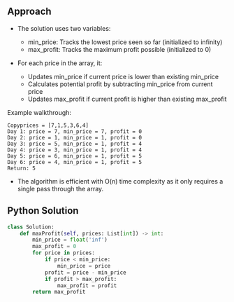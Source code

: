 ## Approach

- The solution uses two variables:

  - min_price: Tracks the lowest price seen so far (initialized to infinity)
  - max_profit: Tracks the maximum profit possible (initialized to 0)

- For each price in the array, it:
  - Updates min_price if current price is lower than existing min_price
  - Calculates potential profit by subtracting min_price from current price
  - Updates max_profit if current profit is higher than existing max_profit

Example walkthrough:

```
Copyprices = [7,1,5,3,6,4]
Day 1: price = 7, min_price = 7, profit = 0
Day 2: price = 1, min_price = 1, profit = 0
Day 3: price = 5, min_price = 1, profit = 4
Day 4: price = 3, min_price = 1, profit = 4
Day 5: price = 6, min_price = 1, profit = 5
Day 6: price = 4, min_price = 1, profit = 5
Return: 5
```

- The algorithm is efficient with O(n) time complexity as it only requires a single pass through the array.

## Python Solution

```python
class Solution:
    def maxProfit(self, prices: List[int]) -> int:
        min_price = float('inf')
        max_profit = 0
        for price in prices:
            if price < min_price:
                min_price = price
            profit = price - min_price
            if profit > max_profit:
                max_profit = profit
        return max_profit

```

